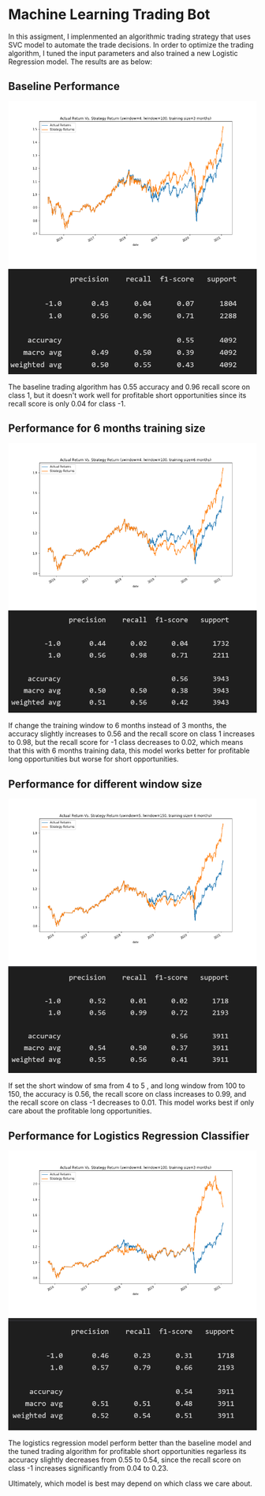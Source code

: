 # Machine Learning Trading Bot 

In this assigment, I implenmented an algorithmic trading strategy that uses  SVC model to automate the trade decisions. In order to optimize the trading algorithm, I tuned the input parameters and also trained a new Logistic Regression model. The results are as below:

## Baseline Performance

![baseline plot](baseline_plot.png)
![baseline classification report](baseline_classification_report.png)

The baseline trading algorithm has 0.55 accuracy and 0.96 recall score on class 1, but it doesn't work well for profitable short opportunities since its recall score is only 0.04 for class -1. 

## Performance for 6 months training size 

![training 6months plot](training_6months_plot.png)
![training 6months classification report](training_6months_classification_report.png)

If change the training window to 6 months instead of 3 months, the accuracy slightly increases to 0.56 and the recall score on class 1 increases to 0.98, but the recall score for -1 class decreases to 0.02, which means that this with 6 months training data, this model works better for profitable long opportunities but worse for short opportunities. 

## Performance for different window size 

![change windows plot](change_windows_plot.png)
![change windows classification report](change_windows_classification_report.png)

If set the short window of sma from 4 to 5 , and long window from 100 to 150, the accuracy is 0.56, the recall score on class increases to 0.99, and the recall score on class -1 decreases to 0.01. This model works best if only care about the profitable long opportunities. 


## Performance for Logistics Regression Classifier

![lr plot](lr_plot.png)
![lr classification report](lr_classification_report.png)


The logistics regression model perform better than the baseline model and the tuned trading algorithm for profitable short opportunities regarless its accuracy slightly decreases from 0.55 to 0.54, since the recall score on class -1 increases significantly from 0.04 to 0.23.

Ultimately, which model is best may depend on which class we care about.


